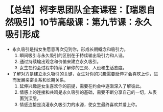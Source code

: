 # 【总结】柯李思团队全套课程：【瑞恩自然吸引】10节高级课：第九节课：永久吸引形成

-   永久吸引是指女生愿意再次见到你，形成长期概念和吸引力。
    1.  瞬间吸引与永久吸引的区别在于持续输出吸引力和人设。
    2.  通过持续输出观念和价值来建立永久吸引。
    3.  女生在约会过程中持续了解你的三观、人设和生活态度。
-   了解对方是建立永久吸引的关键，女生对你的兴趣需要延伸才会喜欢上你，进而发展亲密关系和长期关系。
    1.  延伸兴趣是女生喜欢你的前提，需要在约会中逐渐深入了解彼此。
    2.  情感上的连接和共鸣是永久吸引的基础，需要不断分享自己的一切，从表面到深层。
    3.  情感连接是浇灌永久吸引力的水源，使女生最终喜欢并爱上你。